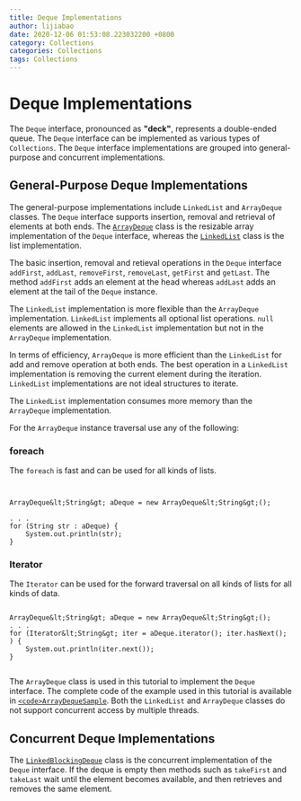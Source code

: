 ```yaml
---
title: Deque Implementations
author: lijiabao
date: 2020-12-06 01:53:08.223032200 +0800
category: Collections
categories: Collections
tags: Collections
---
```


# Deque Implementations

The `Deque` interface, pronounced as **"deck"**, represents a double-ended queue. The `Deque` interface can be implemented as various types of `Collections`. The `Deque` interface implementations 
are grouped into general-purpose and concurrent implementations.

## General-Purpose Deque Implementations


The general-purpose implementations include  `LinkedList` and `ArrayDeque` classes. The `Deque` interface supports insertion, removal and retrieval of elements at both ends.
 The 
[`ArrayDeque`](https://docs.oracle.com/javase/8/docs/api/java/util/ArrayDeque.html) class is the resizable array implementation of the `Deque` interface, whereas the 
[`LinkedList`](https://docs.oracle.com/javase/8/docs/api/java/util/LinkedList.html) class is the list implementation.

 The  basic  insertion, removal and retieval operations in the `Deque` interface `addFirst`, `addLast`, `removeFirst`, `removeLast`, `getFirst` and `getLast`. The method `addFirst` adds an element at the head  whereas `addLast` adds an element at the tail of the `Deque` instance.

The `LinkedList` implementation is more flexible than the `ArrayDeque` implementation. `LinkedList` implements all optional list operations. `null` elements are allowed in the `LinkedList` implementation but not in the `ArrayDeque` implementation.

In terms of efficiency, `ArrayDeque` is more efficient than the `LinkedList` for add and remove operation at both ends. The best operation in a `LinkedList` implementation is removing  the current element during the iteration. `LinkedList` implementations are not ideal structures to iterate.

The `LinkedList` implementation consumes more memory than the `ArrayDeque` implementation.  

For the `ArrayDeque` instance traversal use any of the following:  

### foreach

The `foreach` is fast and can be used for all kinds of lists.

```


ArrayDeque&lt;String&gt; aDeque = new ArrayDeque&lt;String&gt;();

. . .
for (String str : aDeque) {
    System.out.println(str);
}

```

### Iterator

The `Iterator` can be used for the forward traversal on all kinds of lists for all kinds of data.

```

ArrayDeque&lt;String&gt; aDeque = new ArrayDeque&lt;String&gt;();
. . .
for (Iterator&lt;String&gt; iter = aDeque.iterator(); iter.hasNext();  ) {
    System.out.println(iter.next());
}


```

The `ArrayDeque` class is used in this tutorial to implement the `Deque` interface. The complete code of the example used in this tutorial is available in 
[`<code>ArrayDequeSample`</code>](../interfaces/examples/ArrayDequeSample.java). Both the  `LinkedList` and `ArrayDeque` classes do not support concurrent access by multiple threads.
 

## Concurrent Deque Implementations

The
[`LinkedBlockingDeque`](https://docs.oracle.com/javase/8/docs/api/java/util/concurrent/LinkedBlockingDeque.html) class is the concurrent implementation of the `Deque` interface. 
If the deque is empty then methods such as `takeFirst` and `takeLast` wait  until the element becomes available, and then retrieves and removes the same element. 
